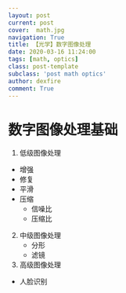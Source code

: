 ```yaml
---
layout: post
current: post
cover:  math.jpg
navigation: True
title: 【光学】数字图像处理
date: 2020-03-16 11:24:00
tags: [math, optics]
class: post-template
subclass: 'post math optics'
author: dexfire
comment: True
---
```


# 数字图像处理基础
1. 低级图像处理
- 增强
- 修复
- 平滑
- 压缩
  - 信噪比
  - 压缩比 
2. 中级图像处理
   - 分形
   - 滤镜
3. 高级图像处理
- 人脸识别